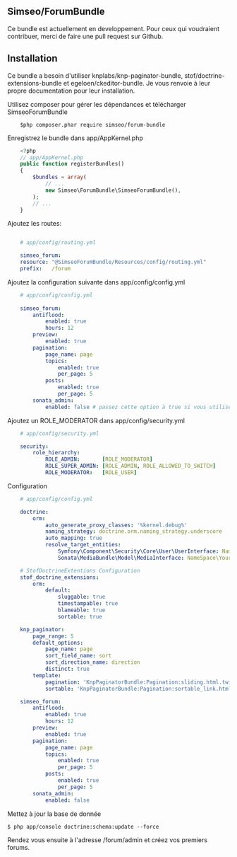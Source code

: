 Simseo/ForumBundle
-----------------

Ce bundle est actuellement en developpement. Pour ceux qui voudraient contribuer, merci de faire une pull request sur Github. 

Installation
------------

Ce bundle a besoin d'utiliser knplabs/knp-paginator-bundle, stof/doctrine-extensions-bundle et egeloen/ckeditor-bundle. Je vous renvoie à leur propre documentation pour leur installation.

Utilisez composer pour gérer les dépendances et télécharger SimseoForumBundle

```shell
    $php composer.phar require simseo/forum-bundle
```

Enregistrez le bundle dans app/AppKernel.php
```php
    <?php
    // app/AppKernel.php
    public function registerBundles()
    {
        $bundles = array(
            // ...
            new Simseo\ForumBundle\SimseoForumBundle(),
        );
        // ...
    }
```

Ajoutez les routes:

```yaml

    # app/config/routing.yml

    simseo_forum:
    resource: "@SimseoForumBundle/Resources/config/routing.yml"
    prefix:   /forum
```
Ajoutez la configuration suivante dans app/config/config.yml

```yaml
    # app/config/config.yml
    
    simseo_forum:
        antiflood:
            enabled: true
            hours: 12 
        preview:
            enabled: true
        pagination:
            page_name: page
            topics:
                enabled: true
                per_page: 5
            posts: 
                enabled: true
                per_page: 5
        sonata_admin:
            enabled: false # passez cette option à true si vous utilisez SonataAdminBundle
```

Ajoutez un ROLE_MODERATOR dans app/config/security.yml

```yaml
    # app/config/security.yml

    security:
        role_hierarchy:
            ROLE_ADMIN:       [ROLE_MODERATOR]
            ROLE_SUPER_ADMIN: [ROLE_ADMIN, ROLE_ALLOWED_TO_SWITCH]
            ROLE_MODERATOR:   [ROLE_USER]
```

Configuration

```yaml
    # app/config/config.yml

    doctrine:
        orm:
            auto_generate_proxy_classes: '%kernel.debug%'
            naming_strategy: doctrine.orm.naming_strategy.underscore
            auto_mapping: true
            resolve_target_entities:
                Symfony\Component\Security\Core\User\UserInterface: Namespace\YourUserBundle\Entity\User
                Sonata\MediaBundle\Model\MediaInterface: NameSpace\YourMediaBundle\Entity\Media

    # StofDoctrineExtentions Configuration
    stof_doctrine_extensions:
        orm:
            default:
                sluggable: true
                timestampable: true
                blameable: true
                sortable: true

    knp_paginator:
        page_range: 5
        default_options:
            page_name: page
            sort_field_name: sort
            sort_direction_name: direction
            distinct: true
        template:
            pagination: 'KnpPaginatorBundle:Pagination:sliding.html.twig'
            sortable: 'KnpPaginatorBundle:Pagination:sortable_link.html.twig'

    simseo_forum:
        antiflood:
            enabled: true
            hours: 12
        preview:
            enabled: true
        pagination:
            page_name: page
            topics:
                enabled: true
                per_page: 5
            posts: 
                enabled: true
                per_page: 5
        sonata_admin:
            enabled: false
```

Mettez à jour la base de donnée

    $ php app/console doctrine:schema:update --force

Rendez vous ensuite à l'adresse /forum/admin et créez vos premiers forums. 